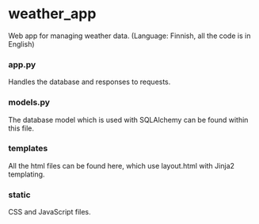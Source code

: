 # weather_app
Web app for managing weather data. (Language: Finnish, all the code is in English)

### app.py
Handles the database and responses to requests.

### models.py
The database model which is used with SQLAlchemy can be found within this file.

### templates
All the html files can be found here, which use layout.html with Jinja2 templating.

### static
CSS and JavaScript files.
